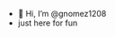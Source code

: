 - 👋 Hi, I’m @gnomez1208
- just here for fun

<!---
gnomez1208/gnomez1208 is a ✨ special ✨ repository because its `README.md` (this file) appears on your GitHub profile.
You can click the Preview link to take a look at your changes.
--->
